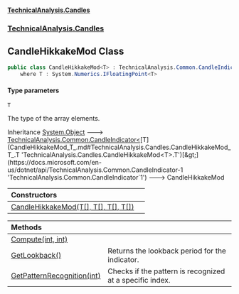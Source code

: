 #### [TechnicalAnalysis.Candles](TechnicalAnalysis.Candles.md 'TechnicalAnalysis.Candles')
### [TechnicalAnalysis.Candles](TechnicalAnalysis.Candles.md#TechnicalAnalysis.Candles 'TechnicalAnalysis.Candles')

## CandleHikkakeMod<T> Class

```csharp
public class CandleHikkakeMod<T> : TechnicalAnalysis.Common.CandleIndicator<T>
    where T : System.Numerics.IFloatingPoint<T>
```
#### Type parameters

<a name='TechnicalAnalysis.Candles.CandleHikkakeMod_T_.T'></a>

`T`

The type of the array elements.

Inheritance [System.Object](https://docs.microsoft.com/en-us/dotnet/api/System.Object 'System.Object') &#129106; [TechnicalAnalysis.Common.CandleIndicator&lt;](https://docs.microsoft.com/en-us/dotnet/api/TechnicalAnalysis.Common.CandleIndicator-1 'TechnicalAnalysis.Common.CandleIndicator`1')[T](CandleHikkakeMod_T_.md#TechnicalAnalysis.Candles.CandleHikkakeMod_T_.T 'TechnicalAnalysis.Candles.CandleHikkakeMod<T>.T')[&gt;](https://docs.microsoft.com/en-us/dotnet/api/TechnicalAnalysis.Common.CandleIndicator-1 'TechnicalAnalysis.Common.CandleIndicator`1') &#129106; CandleHikkakeMod<T>

| Constructors | |
| :--- | :--- |
| [CandleHikkakeMod(T[], T[], T[], T[])](CandleHikkakeMod_T_.CandleHikkakeMod(T[],T[],T[],T[]).md 'TechnicalAnalysis.Candles.CandleHikkakeMod<T>.CandleHikkakeMod(T[], T[], T[], T[])') | |

| Methods | |
| :--- | :--- |
| [Compute(int, int)](CandleHikkakeMod_T_.Compute(int,int).md 'TechnicalAnalysis.Candles.CandleHikkakeMod<T>.Compute(int, int)') | |
| [GetLookback()](CandleHikkakeMod_T_.GetLookback().md 'TechnicalAnalysis.Candles.CandleHikkakeMod<T>.GetLookback()') | Returns the lookback period for the indicator. |
| [GetPatternRecognition(int)](CandleHikkakeMod_T_.GetPatternRecognition(int).md 'TechnicalAnalysis.Candles.CandleHikkakeMod<T>.GetPatternRecognition(int)') | Checks if the pattern is recognized at a specific index. |
